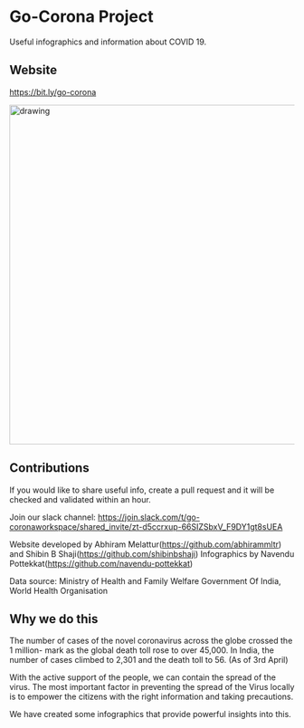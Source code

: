 # Go-Corona Project

Useful infographics and information about COVID 19.

## Website

https://bit.ly/go-corona

<img src="https://github.com/pranaymodukuru/go-corona/blob/master/assets/Screenshot%20from%202020-04-05%2016-04-10.png" alt="drawing" width="600"/>


## Contributions

If you would like to share useful info, create a pull request and it will be checked and validated within an hour.

Join our slack channel:
https://join.slack.com/t/go-coronaworkspace/shared_invite/zt-d5ccrxup-66SIZSbxV_F9DY1gt8sUEA

Website developed by Abhiram Melattur(https://github.com/abhirammltr) and Shibin B Shaji(https://github.com/shibinbshaji)
Infographics by Navendu Pottekkat(https://github.com/navendu-pottekkat)

Data source: Ministry of Health and Family Welfare Government Of India, World Health Organisation

## Why we do this

The number of cases of the novel coronavirus across the globe crossed the 1 million- mark as the global death toll rose to over 45,000. In India, the number of cases climbed to 2,301 and the death toll to 56. (As of 3rd April)

With the active support of the people, we can contain the spread of the virus. The most important factor in preventing the spread of the Virus locally is to empower the citizens with the right information and taking precautions.

We have created some infographics that provide powerful insights into this.
